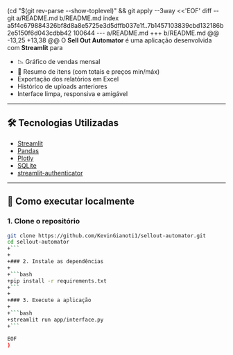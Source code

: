  (cd "$(git rev-parse --show-toplevel)" && git apply --3way <<'EOF' 
diff --git a/README.md b/README.md
index a5f4c679884326bf8d8a8e5725e3d5dffb037e1f..7b1457103839cbd132186b2e5150f6d043cdbb42 100644
--- a/README.md
+++ b/README.md
@@ -13,25 +13,38 @@ O **Sell Out Automator** é uma aplicação desenvolvida com **Streamlit** para
   - 📉 Gráfico de vendas mensal
   - 🧾 Resumo de itens (com totais e preços min/máx)
 - Exportação dos relatórios em Excel
 - Histórico de uploads anteriores
 - Interface limpa, responsiva e amigável
 
 ---
 
 ## 🛠️ Tecnologias Utilizadas
 
 - [Streamlit](https://streamlit.io/)
 - [Pandas](https://pandas.pydata.org/)
 - [Plotly](https://plotly.com/python/)
 - [SQLite](https://www.sqlite.org/index.html)
 - [streamlit-authenticator](https://github.com/mkhorasani/Streamlit-Authenticator)
 
 ---
 
 ## 🚀 Como executar localmente
 
 ### 1. Clone o repositório
 
 ```bash
 git clone https://github.com/KevinGianoti1/sellout-automator.git
 cd sellout-automator
+```
+
+### 2. Instale as dependências
+
+```bash
+pip install -r requirements.txt
+```
+
+### 3. Execute a aplicação
+
+```bash
+streamlit run app/interface.py
+```
 
EOF
)
